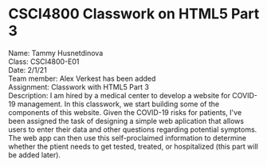 # CSCI4800 Classwork on HTML5 Part 3
Name: Tammy Husnetdinova <br>
Class: CSCI4800-E01 <br>
Date: 2/1/21 <br>
Team member: Alex Verkest has been added <br>
Assignment: Classwork with HTML5 Part 3 <br>
Description: I am hired by a medical center to develop a website for COVID-19 management. In this classwork, we start building some of the components of this website. Given the COVID-19 risks for patients, I've been assigned the task of designing a simple web aplication that allows users to enter their data and other questions regarding potential symptoms. The web app can then use this self-proclaimed information to determine whether the ptient needs to get tested, treated, or hospitalized (this part will be added later). <br>

